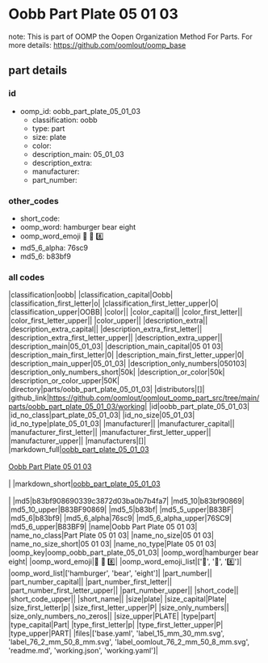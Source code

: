 # Oobb Part Plate 05 01 03  

note: This is part of OOMP the Oopen Organization Method For Parts. For more details: https://github.com/oomlout/oomp_base

##  part details





### id
* oomp_id: oobb_part_plate_05_01_03
  * classification: oobb
  * type: part
  * size: plate
  * color: 
  * description_main: 05_01_03
  * description_extra: 
  * manufacturer: 
  * part_number: 

### other_codes
* short_code: 
* oomp_word: hamburger bear eight
* oomp_word_emoji :hamburger: :bear: :eight:
* md5_6_alpha: 76sc9
* md5_6: b83bf9

### all codes 
|classification|oobb|
|classification_capital|Oobb|
|classification_first_letter|o|
|classification_first_letter_upper|O|
|classification_upper|OOBB|
|color||
|color_capital||
|color_first_letter||
|color_first_letter_upper||
|color_upper||
|description_extra||
|description_extra_capital||
|description_extra_first_letter||
|description_extra_first_letter_upper||
|description_extra_upper||
|description_main|05_01_03|
|description_main_capital|05 01 03|
|description_main_first_letter|0|
|description_main_first_letter_upper|0|
|description_main_upper|05_01_03|
|description_only_numbers|050103|
|description_only_numbers_short|50k|
|description_or_color|50k|
|description_or_color_upper|50K|
|directory|parts/oobb_part_plate_05_01_03|
|distributors|[]|
|github_link|https://github.com/oomlout/oomlout_oomp_part_src/tree/main/parts/oobb_part_plate_05_01_03/working|
|id|oobb_part_plate_05_01_03|
|id_no_class|part_plate_05_01_03|
|id_no_size|05_01_03|
|id_no_type|plate_05_01_03|
|manufacturer||
|manufacturer_capital||
|manufacturer_first_letter||
|manufacturer_first_letter_upper||
|manufacturer_upper||
|manufacturers|[]|
|markdown_full|[oobb_part_plate_05_01_03](https://github.com/oomlout/oomlout_oomp_part_src/tree/main/parts/oobb_part_plate_05_01_03/working)<br>[](https://github.com/oomlout/oomlout_oomp_part_src/tree/main/parts/oobb_part_plate_05_01_03/working)<br>[Oobb Part Plate 05 01 03](https://github.com/oomlout/oomlout_oomp_part_src/tree/main/parts/oobb_part_plate_05_01_03/working)<br><br>|
|markdown_short|[oobb_part_plate_05_01_03](https://github.com/oomlout/oomlout_oomp_part_src/tree/main/parts/oobb_part_plate_05_01_03/working)<br><br>|
|md5|b83bf908690339c3872d03ba0b7b4fa7|
|md5_10|b83bf90869|
|md5_10_upper|B83BF90869|
|md5_5|b83bf|
|md5_5_upper|B83BF|
|md5_6|b83bf9|
|md5_6_alpha|76sc9|
|md5_6_alpha_upper|76SC9|
|md5_6_upper|B83BF9|
|name|Oobb Part Plate 05 01 03|
|name_no_class|Part Plate 05 01 03|
|name_no_size|05 01 03|
|name_no_size_short|05 01 03|
|name_no_type|Plate 05 01 03|
|oomp_key|oomp_oobb_part_plate_05_01_03|
|oomp_word|hamburger bear eight|
|oomp_word_emoji|:hamburger: :bear: :eight:|
|oomp_word_emoji_list|[':hamburger:', ':bear:', ':eight:']|
|oomp_word_list|['hamburger', 'bear', 'eight']|
|part_number||
|part_number_capital||
|part_number_first_letter||
|part_number_first_letter_upper||
|part_number_upper||
|short_code||
|short_code_upper||
|short_name||
|size|plate|
|size_capital|Plate|
|size_first_letter|p|
|size_first_letter_upper|P|
|size_only_numbers||
|size_only_numbers_no_zeros||
|size_upper|PLATE|
|type|part|
|type_capital|Part|
|type_first_letter|p|
|type_first_letter_upper|P|
|type_upper|PART|
|files|['base.yaml', 'label_15_mm_30_mm.svg', 'label_76_2_mm_50_8_mm.svg', 'label_oomlout_76_2_mm_50_8_mm.svg', 'readme.md', 'working.json', 'working.yaml']|

